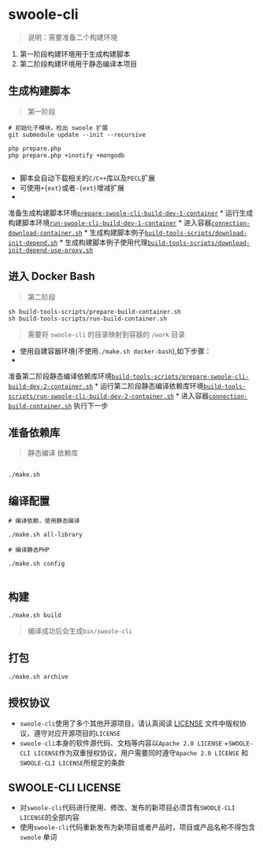 # swoole-cli

> 说明：需要准备二个构建环境

1. 第一阶段构建环境用于生成构建脚本
1. 第二阶段构建环境用于静态编译本项目

## 生成构建脚本

> 第一阶段

```shell
# 初始化子模块，检出 swoole 扩展
git submodule update --init --recursive

php prepare.php
php prepare.php +inotify +mongodb


```

* 脚本会自动下载相关的`C/C++`库以及`PECL`扩展
* 可使用`+{ext}`或者`-{ext}`增减扩展
*
准备生成构建脚本环境[`prepare-swoole-cli-build-dev-1-container`](build-tools-scripts/prepare-swoole-cli-build-dev-1-container.sh)
*
运行生成构建脚本环境[`run-swoole-cli-build-dev-1-container`](build-tools-scripts/run-swoole-cli-build-dev-1-container.sh)
*
进入容器[`connection-download-container.sh`](build-tools-scripts/connection-download-container.sh)
*
生成构建脚本例子[`build-tools-scripts/download-init-depend.sh`](build-tools-scripts/download-init-depend.sh)
*
生成构建脚本例子使用代理[`build-tools-scripts/download-init-depend-use-proxy.sh`](build-tools-scripts/download-init-depend-use-proxy.sh)

## 进入 Docker Bash

> 第二阶段

```shell
sh build-tools-scripts/prepare-build-container.sh
sh build-tools-scripts/run-build-container.sh

```

> 需要将 `swoole-cli` 的目录映射到容器的 `/work` 目录

* 使用自建容器环境(不使用`./make.sh docker-bash`),如下步骤：
*
准备第二阶段静态编译依赖库环境[`build-tools-scripts/prepare-swoole-cli-build-dev-2-container.sh`](build-tools-scripts/prepare-swoole-cli-build-dev-2-container.sh)
*
运行第二阶段静态编译依赖库环境[`build-tools-scripts/run-swoole-cli-build-dev-2-container.sh`](build-tools-scripts/download-init-depend-use-proxy.sh)
*
进入容器[`connection-build-container.sh`](build-tools-scripts/connection-build-container.sh)
执行下一步

## 准备依赖库

> 静态编译 依赖库

```shell

./make.sh

```

## 编译配置

```shell
# 编译依赖，使用静态编译

./make.sh all-library

# 编译静态PHP

./make.sh config


```

## 构建

```shell
./make.sh build
```

> 编译成功后会生成`bin/swoole-cli`

## 打包

```shell
./make.sh archive
```

## 授权协议

* `swoole-cli`使用了多个其他开源项目，请认真阅读 [LICENSE](bin/LICENSE)
  文件中版权协议，遵守对应开源项目的`LICENSE`
* `swoole-cli`本身的软件源代码、文档等内容以`Apache 2.0 LICENSE`
  +`SWOOLE-CLI LICENSE`作为双重授权协议，用户需要同时遵守`Apache 2.0 LICENSE`
  和`SWOOLE-CLI LICENSE`所规定的条款

## SWOOLE-CLI LICENSE

* 对`swoole-cli`代码进行使用、修改、发布的新项目必须含有`SWOOLE-CLI LICENSE`的全部内容
* 使用`swoole-cli`代码重新发布为新项目或者产品时，项目或产品名称不得包含`swoole`
  单词
